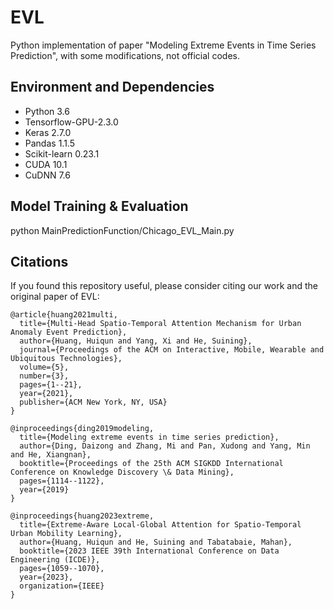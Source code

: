 # EVL
Python implementation of paper "Modeling Extreme Events in Time Series Prediction", with some modifications, not official codes.

## Environment and Dependencies
- Python 3.6
- Tensorflow-GPU-2.3.0
- Keras 2.7.0
- Pandas 1.1.5
- Scikit-learn 0.23.1
- CUDA 10.1
- CuDNN 7.6

## Model Training & Evaluation
python MainPredictionFunction/Chicago_EVL_Main.py

## Citations
If you found this repository useful, please consider citing our work and the original paper of EVL:

<div class="snippet-clipboard-content notranslate position-relative overflow-auto" data-snippet-clipboard-copy-content="@article{huang2021multi,
  title={Multi-Head Spatio-Temporal Attention Mechanism for Urban Anomaly Event Prediction},
  author={Huang, Huiqun and Yang, Xi and He, Suining},
  journal={Proceedings of the ACM on Interactive, Mobile, Wearable and Ubiquitous Technologies},
  volume={5},
  number={3},
  pages={1--21},
  year={2021},
  publisher={ACM New York, NY, USA}
}"><pre class="notranslate"><code>@article{huang2021multi,
  title={Multi-Head Spatio-Temporal Attention Mechanism for Urban Anomaly Event Prediction},
  author={Huang, Huiqun and Yang, Xi and He, Suining},
  journal={Proceedings of the ACM on Interactive, Mobile, Wearable and Ubiquitous Technologies},
  volume={5},
  number={3},
  pages={1--21},
  year={2021},
  publisher={ACM New York, NY, USA}
}
</code></pre></div>

<div class="snippet-clipboard-content notranslate position-relative overflow-auto" data-snippet-clipboard-copy-content="@inproceedings{ding2019modeling,
  title={Modeling extreme events in time series prediction},
  author={Ding, Daizong and Zhang, Mi and Pan, Xudong and Yang, Min and He, Xiangnan},
  booktitle={Proceedings of the 25th ACM SIGKDD International Conference on Knowledge Discovery \& Data Mining},
  pages={1114--1122},
  year={2019}
}"><pre class="notranslate"><code>@inproceedings{ding2019modeling,
  title={Modeling extreme events in time series prediction},
  author={Ding, Daizong and Zhang, Mi and Pan, Xudong and Yang, Min and He, Xiangnan},
  booktitle={Proceedings of the 25th ACM SIGKDD International Conference on Knowledge Discovery \& Data Mining},
  pages={1114--1122},
  year={2019}
}
</code></pre></div>

<div class="snippet-clipboard-content notranslate position-relative overflow-auto" data-snippet-clipboard-copy-content="@inproceedings{huang2023extreme,
  title={Extreme-Aware Local-Global Attention for Spatio-Temporal Urban Mobility Learning},
  author={Huang, Huiqun and He, Suining and Tabatabaie, Mahan},
  booktitle={2023 IEEE 39th International Conference on Data Engineering (ICDE)},
  pages={1059--1070},
  year={2023},
  organization={IEEE}
}"><pre class="notranslate"><code>@inproceedings{huang2023extreme,
  title={Extreme-Aware Local-Global Attention for Spatio-Temporal Urban Mobility Learning},
  author={Huang, Huiqun and He, Suining and Tabatabaie, Mahan},
  booktitle={2023 IEEE 39th International Conference on Data Engineering (ICDE)},
  pages={1059--1070},
  year={2023},
  organization={IEEE}
}
</code></pre></div>

